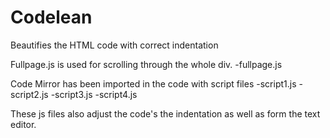 # Codelean
Beautifies the HTML code with correct indentation


Fullpage.js is used for scrolling through the whole div.
-fullpage.js

Code Mirror has been imported in the code with script files
-script1.js
-script2.js
-script3.js
-script4.js

These js files also adjust the code's the indentation as well as form the text editor.
